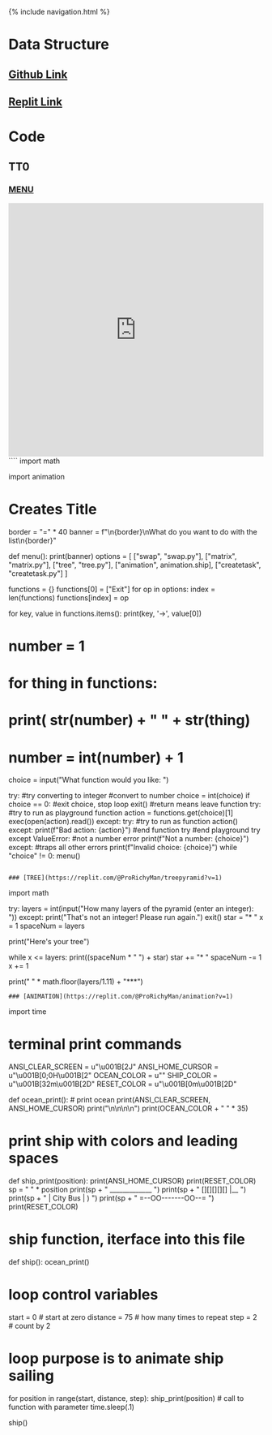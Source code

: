 {% include navigation.html %}

# Data Structure
## <a href="https://github.com/ProRichyMan/NathanIndividual"> Github Link</a>
## <a href="https://replit.com/@ProRichyman"> Replit Link</a>

# Code
## TT0
### [MENU](https://replit.com/@ProRichyMan/menu?v=1)
<iframe frameborder="0" width="100%" height="500px" src="https://replit.com/@ProRichyMan/menu?lite=true#src/menu.py"></iframe>
````
import math 

import animation

# Creates Title 
border = "=" * 40
banner = f"\n{border}\nWhat do you want to do with the list\n{border}"

def menu():
  print(banner)
  options = [
    ["swap", "swap.py"], 
    ["matrix", "matrix.py"], 
    ["tree", "tree.py"],
    ["animation", animation.ship],
    ["createtask", "createtask.py"]
  ]

  functions = {}
  functions[0] = ["Exit"] 
  for op in options:
    index = len(functions)
    functions[index] = op

  for key, value in functions.items():
    print(key, '->', value[0])

#  number = 1 
#  for thing in functions: 
#    print( str(number) + " " + str(thing)
#    number = int(number) + 1  

  choice = input("What function would you like: ")

  try: #try converting to integer
    #convert to number
    choice = int(choice)
    if choice == 0: #exit choice, stop loop
      exit() #return means leave function
    try:  #try to run as playground function
      action = functions.get(choice)[1]
      exec(open(action).read())
    except:
      try:  #try to run as function
        action()
      except:
        print(f"Bad action: {action}")
      #end function try
    #end playground try
  except ValueError: #not a number error
    print(f"Not a number: {choice}")
  except: #traps all other errors
    print(f"Invalid choice: {choice}")
while "choice" != 0:
    menu()
````

### [TREE](https://replit.com/@ProRichyMan/treepyramid?v=1)
````
import math

try:
  layers = int(input("How many layers of the pyramid (enter an integer): "))
except:
    print("That\'s not an integer! Please run again.")
    exit()
star = "* "
x = 1
spaceNum = layers

print("Here's your tree")

while x <= layers:
  print((spaceNum * " ") + star)
  star += "* "
  spaceNum -= 1
  x += 1

print(" " * math.floor(layers/1.11) + "***")
````
### [ANIMATION](https://replit.com/@ProRichyMan/animation?v=1)
````
import time

# terminal print commands
ANSI_CLEAR_SCREEN = u"\u001B[2J"
ANSI_HOME_CURSOR = u"\u001B[0;0H\u001B[2"
OCEAN_COLOR = u""
SHIP_COLOR = u"\u001B[32m\u001B[2D"
RESET_COLOR = u"\u001B[0m\u001B[2D"

def ocean_print():
    # print ocean
    print(ANSI_CLEAR_SCREEN, ANSI_HOME_CURSOR)
    print("\n\n\n\n")
    print(OCEAN_COLOR + "  " * 35)

# print ship with colors and leading spaces
def ship_print(position):
    print(ANSI_HOME_CURSOR)
    print(RESET_COLOR)
    sp = " " * position
    print(sp + " _____________   ")
    print(sp + " [][][][][] |_\_   ")
    print(sp + " |  City Bus |   )   ")
    print(sp + " =--OO-------OO--=    ")
    print(RESET_COLOR)

# ship function, iterface into this file
def ship():
  ocean_print()
  # loop control variables
  start = 0  # start at zero
  distance = 75  # how many times to repeat
  step = 2  # count by 2

  # loop purpose is to animate ship sailing
  for position in range(start, distance, step):
      ship_print(position)  # call to function with parameter
      time.sleep(.1)

ship()
````
